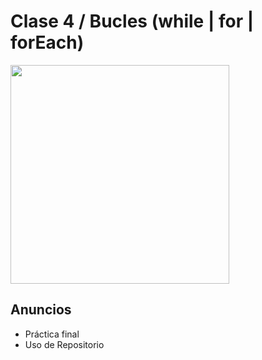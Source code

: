 # Clase 4 / Bucles (while | for | forEach)

<img src="https://pa1.narvii.com/6370/c8214e3d117b1b18c7dea977d781cee48f591bc7_hq.gif" width="350">

## Anuncios

- Práctica final
- Uso de Repositorio
